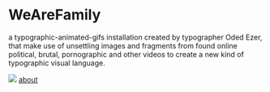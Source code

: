 # WeAreFamily

a typographic-animated-gifs installation created by typographer Oded Ezer, that make use of unsettling images and fragments from found online political, brutal, pornographic and other videos to create a new kind of typographic visual language. 

![](screenshot.png)
[about](https://eranws.github.io/WeAreFamily/about.html)
